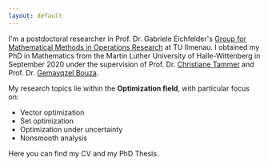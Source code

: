 ```yaml
---
layout: default
---
```


I'm a postdoctoral researcher in Prof. Dr. Gabriele Eichfelder's [Group for Mathematical Methods in Operations Research](https://www.tu-ilmenau.de/en/mmor) at TU Ilmenau. I obtained my PhD in Mathematics from the Martin Luther University of Halle-Wittenberg in September 2020 under the supervision of Prof. Dr. [Christiane Tammer](https://optimierung.mathematik.uni-halle.de/mitarbeiter/tammer/) and Prof. Dr. [Gemayqzel Bouza](https://www.researchgate.net/profile/Gemayqzel-Bouza-Allende).

My research topics lie within the **Optimization field**, with particular focus on:
* Vector optimization
* Set optimization
* Optimization under uncertainty
* Nonsmooth analysis

Here you can find my CV and my PhD Thesis.
<div><!---### Latest news

* 26-5-2021: News 1 [text](link)

 --></div>

## Publications & Preprints


* **A Vectorization Scheme for Nonconvex Set Optimization Problems**<br>
Gabriele Eichfelder, Ernest Quintana, and Stefan Rocktäschel<br>
([<i class="fas fa-link fs-point-8"/> arXiv](https://arxiv.org/abs/2107.12274v1))

* **On Clarke's Subdifferential of Marginal Functions**<br>
Gemayqzel Bouza, Ernest Quintana and Christiane Tammer<br>
*to appear in Applied Set-Valued Analysis and Optimization, 2021*<br>
([<i class="fas fa-link fs-point-8"/> arXiv](https://arxiv.org/abs/2107.12756v3))


* **A steepest descent method in set optimization for set-valued mappings of finite cardinality**<br>
Gemayqzel Bouza, Ernest Quintana and Christiane Tammer<br>
*Optimization Theory and Applications, 2021*<br>
([<i class="fas fa-link fs-point-8"/> arXiv](https://arxiv.org/abs/2107.12756v3) \| [<i class="fas fa-link fs-point-8"/> doi](https://link.springer.com/article/10.1007%2Fs10957-021-01887-y))

* **The Fermat rule for set optimization problems with Lipschitzian set-valued mappings**<br>
Gemayqzel Bouza, Ernest Quintana and Christiane Tammer<br>
*Journal of Nonlinear and Convex Analysis, 21(5), 1137-1174, 2020*<br>
([<i class="fas fa-link fs-point-8"/> arXiv](https://arxiv.org/abs/2107.12084v2) \| [<i class="fas fa-link fs-point-8"/> doi](http://www.yokohamapublishers.jp/online2/opjnca/vol21/p1137.html))

* **A unified characterization of nonlinear scalarizing functionals in optimization**<br>
Gemayqzel Bouza, Ernest Quintana and Christiane Tammer<br>
*Vietnam Journal of Mathematics, 47(3), 683-713, 2019*<br>
([<i class="fas fa-link fs-point-8"/> arXiv](https://arxiv.org/abs/2107.12091v1) \| [<i class="fas fa-link fs-point-8"/> doi](https://link.springer.com/article/10.1007%2Fs10013-019-00359-1))


## Career & Education

Period | Position/Degree | Institution
-- | -- | --
06/2020-present | Postdoctoral Researcher | Technical University of Ilmenau
10/2016-09/2020 | <i class="fa fa-graduation-cap"/> PhD in Mathematics | Martin Luther University of Halle-Wittenberg
09/2014–05/2016 | <i class="fa fa-graduation-cap"/> MSc in Mathematics (Optimization Program) | University of Havana
09/2014–05/2016 | Lecturer in Mathematics | University of Las Villas
09/2010–07/2014 | <i class="fa fa-graduation-cap"/> BSc in Mathematics | University of Las Villas


## Contact

Dr. Ernest Quintana<br>
Institute of Mathematics, TU Ilmenau<br>
Office C 235<br>
<i class="fas fa-map-marker-alt"/> Weimarer Straße 25, 98693 Ilmenau, Germany<br>
<i class="fas fa-phone fs-point-9"/> +49 3677 69-3255   ‬<br>
<i class="fas fa-address-card fs-point-9"/> [TUI website](https://www.tu-ilmenau.de/en/mmor/team/ernest-quintana)‬
